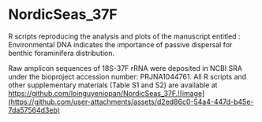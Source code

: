 # NordicSeas_37F
R scripts reproducing the analysis and plots of the manuscript entitled :
Environmental DNA indicates the importance of passive dispersal for benthic foraminifera distribution.

Raw amplicon sequences of 18S-37F rRNA were deposited in NCBI SRA under the bioproject accession number: PRJNA1044761. All R scripts and other supplementary materials (Table S1 and S2) are available at https://github.com/loinguyeniopan/NordicSeas_37F.![image](https://github.com/user-attachments/assets/d2ed86c0-54a4-447d-b45e-7da57564d3eb)
